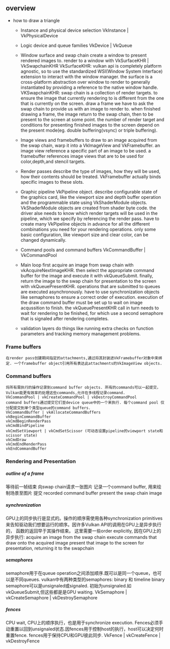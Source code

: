 ## overview
- how to draw a triangle
  - Instance and physical device selection
  VkInstance | VkPhysicalDevice

  - Logic device and queue families
  VkDevice | VkQueue

  - Window surface and swap chain
  create a window to present rendered images to.
  render to a window with VkSurfaceKHR | VkSwapchainKHR
  VkSurfaceKHR: vulkan api is completely platform agnostic, so to use the standardized WSI(Window System Interface) extension to interact with the window manager.
                the surface is a cross-platform abstraction over window to render to
                generally instantiated by providing a reference to the native window handle.
  VKSwapchainKHR: swap chain is a collection of render targets. to ensure the image that currently rendering to is different from the one that is currently on the screen.
                  draw a frame we have to ask the swap chain to provide us with an image to render to. when finished drawing a frame, the image return to the swap chain, then to be present to the screen at some point.
                  the number of render target and conditions for presenting finished images to the screen depend on the present mode(eg. double buffering(vsync) or triple buffering). 

  - Image views and framebuffers
  to draw to an image acquired from the swap chain, warp it into a VkImageView and VkFramebuffer. 
  an image view reference a specific part of an image to be used.
  a framebuffer references image views that are to be used for color,depth,and stencil targets.

  - Render passes
  describe the type of images, how they will be used, how their contents should be treated. VkFramebuffer actually binds specific images to these slots.

  - Graphic pipeline
  VkPipeline object. 
  describe configurable state of the graphics card, like the viewport size and depth buffer operation and the programmable state using VkShaderModule objects.
  VkShaderModule objects are created from shader byte code. 
  the driver alse needs to know which render targets will be used in the pipeline, which we specify by referencing the render pass.
  have to create many VkPipeline objects in advance for all the different combinations you need for your rendering operations.
  only some basic configuration, like viewport size and clear color, can be changed dynamically.

  - Command pools and command buffers
  VkCommandBuffer | VkCommandPool

  - Main loop
  first acquire an image from swap chain with vkAcquireNextImageKHR. then select the appropriate command buffer for the image and execute it with vkQueueSubmit.
  finally, return the image to the swap chain for presentation to the screen with vkQueuePresentKHR.
  operations that are submitted to queues are executed asynchronously. have to use synchronization objects like semaphores to ensure a correct order of execution.
  execution of the draw command buffer must be set up to wait on image acqussition to finish.
  the vkQueuePresentKHR call in turn needs to wait for rendering to be finished, for which use a second semaphore that is signaled after rendering completes.

  - validation layers
  do things like running extra checks on function parameters and tracking memory management problems.

### Frame buffers
    在render pass创建期间指定的attachments,通过将其封装进VkFramebuffer对象中来绑定. 一个framebuffer object引用所有表达此attachments的VkImageView objects.

### Command buffers
    将所有需执行的操作记录到command buffer objects. 所有的commands可以一起提交， Vulkan能更有效率的处理这些commands,允许在多线程记录command.
    VkCommandPool | vkCreateCommandPool | vkDestroyCommandPool
    command buffers通过提交它们至device queue中的一个来执行. 每个command pool 仅分配提交到单个类型queue的command buffers.
    VkCommandBuffer | vkAllocateCommandBuffers
    vkBeginCommandBuffer
    vkCmdBeginRenderPass
    vkCmdBindPipeline
    vkCmdSetViewport | vkCmdSetScissor (可动态设置pipeline的viewport state和scissor state)
    vkCmdDraw
    vkCmdEndRenderPass
    vkEndCommandBuffer

### Rendering and Presentation
##### outline of a frame
等待前一帧结束
向swap chain请求一张图片
记录一个command buffer, 用来绘制场景至图片
提交 recorded command buffer
present the swap chain image
##### synchronization
GPU上的同步执行是显式的。操作的顺序需使用各种synchronization primitives来告知驱动我们想要运行的顺序。因许多Vulkan API的调用在GPU上是异步执行的， 函数的返回早于其操作结束。
这里需要一些order explicitly, 因在GPU上的异步执行:
    acquire an image from the swap chain
    execute commands that draw onto the acquired image
    present that image to the screen for presentation, returning it to the swapchain

##### semaphores
semaphore用于在queue operation之间添加顺序.既可以是同一个queue，也可以是不同queues.
vulkan中有两种类型的semaphores: binary 和 timeline
binary semaphore可以是unsignaled或signaled. 初始为unsignaled.如vkQueueSubmit,但这些都是是GPU waiting.
VkSemaphore | vkCreateSemaphore | vkDestroySemaphore

##### fences
CPU wait, CPU上的顺序执行，也是用于synchronize execution.
Fences必须手动重置以回到unsignaled状态.因fences用于控制host的执行，host可以决定何时重置fence.
fences用于保持CPU和GPU彼此同步.
VkFence | vkCreateFence | vkDestroyFence